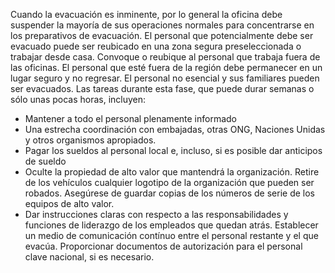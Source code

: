 [Title]: # (Fase Tres - Evacuación inmediata)
[Difficulty]: # (Principiante)
[Order]: # (2)

Cuando la evacuación es inminente, por lo general la oficina debe suspender la mayoría de sus operaciones normales para concentrarse en los preparativos de evacuación. El personal que potencialmente debe ser evacuado puede ser reubicado en una zona segura preseleccionada o trabajar desde casa. Convoque o reubique al personal que trabaja fuera de las oficinas. El personal que esté fuera de la región debe permanecer en un lugar seguro y no regresar. El personal no esencial y sus familiares pueden ser evacuados. Las tareas durante esta fase, que puede durar semanas o sólo unas pocas horas, incluyen:

*   Mantener a todo el personal plenamente informado
*   Una estrecha coordinación con embajadas, otras ONG, Naciones Unidas y otros organismos apropiados.
*   Pagar los sueldos al personal local e, incluso, si es posible dar anticipos de sueldo
*   Oculte la propiedad de alto valor que mantendrá la organización. Retire de los vehículos cualquier logotipo de la organización que pueden ser robados. Asegúrese de guardar copias de los números de serie de los equipos de alto valor.
*   Dar instrucciones claras con respecto a las responsabilidades y funciones de liderazgo de los empleados que quedan atrás. Establecer un medio de comunicación contínuo entre el personal restante y el que evacúa. Proporcionar documentos de autorización para el personal clave nacional, si es necesario.
